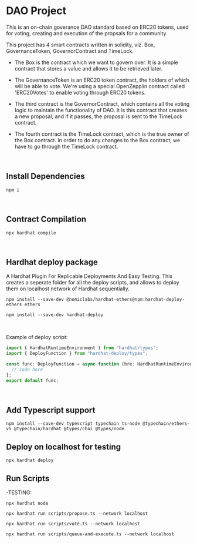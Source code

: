 <h1> DAO Project </h1>

This is an on-chain goverance DAO standard based on ERC20 tokens, used for voting, creating and execution of the propsals for a community.

This project has 4 smart contracts written in solidity, viz. Box, GovernanceToken, GovernorContract and TimeLock.

- The Box is the contract which we want to govern over. It is a simple contract that stores a value and allows it to be retrieved later.

- The GovernanceToken is an ERC20 token contract, the holders of which will be able to vote. We're using a special OpenZepplin contract called 'ERC20Votes' to enable voting through ERC20 tokens.

- The third contract is the GovernorContract, which contains all the voting logic to maintain the functionality of DAO. It is this contract that creates a new proposal, and if it passes, the proposal is sent to the TimeLock contract.

- The fourth contract is the TimeLock contract, which is the true owner of the Box contract. In order to do any changes to the Box contract, we have to go through the TimeLock contract.

<br>

## Install Dependencies

```
npm i
```

<br>

## Contract Compilation

```
npx hardhat compile
```

<br>

## Hardhat deploy package

A Hardhat Plugin For Replicable Deployments And Easy Testing. This creates a seperate folder for all the deploy scripts, and allows to deploy them on localhost network of Hardhat sequentially.

```
npm install --save-dev @nomiclabs/hardhat-ethers@npm:hardhat-deploy-ethers ethers

npm install --save-dev hardhat-deploy
```

<br>

Example of deploy script:

```js
import { HardhatRuntimeEnvironment } from "hardhat/types";
import { DeployFunction } from "hardhat-deploy/types";

const func: DeployFunction = async function (hre: HardhatRuntimeEnvironment) {
  // code here
};
export default func;
```

<br>

## Add Typescript support

```
npm install --save-dev typescript typechain ts-node @typechain/ethers-v5 @typechain/hardhat @types/chai @types/node
```

## Deploy on localhost for testing

```
npx hardhat deploy
```

## Run Scripts

-TESTING:

```
npx hardhat node

npx hardhat run scripts/propose.ts --network localhost

npx hardhat run scripts/vote.ts --network localhost

npx hardhat run scripts/queue-and-execute.ts --network localhost
```

